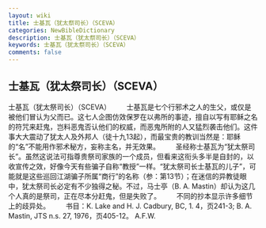 ```yaml
---
layout: wiki
title: 士基瓦（犹太祭司长）（SCEVA）
categories: NewBibleDictionary
description: 士基瓦（犹太祭司长）（SCEVA）
keywords: 士基瓦（犹太祭司长）（SCEVA）
comments: false
---
```


## 士基瓦（犹太祭司长）（SCEVA）



士基瓦（犹太祭司长）（SCEVA）
　　士基瓦是七个行邪术之人的生父，或仅是被他们冒认为父而已。这七人企图仿效保罗在以弗所的事迹，擅自以写有耶稣之名的符咒来赶鬼，岂料恶鬼否认他们的权威，而恶鬼所附的人又猛烈袭击他们。这件事大大震动了犹太人及外邦人（徒十九13起），而最宝贵的教训当然是：耶稣的“名”不能用作邪术秘方，妄称主名，并无效果。
　　圣经称士基瓦为“犹太祭司长”。虽然这说法可指尊贵祭司家族的一个成员，但看来这衔头多半是自封的，以收宣传之效，好像今天有些骗子自称“教授”一样。“犹太祭司长士基瓦的儿子”，可能就是这些巡回江湖骗子所属“商行”的名称（参：第13节）；在迷信的异教徒眼中，犹太祭司长必定有不少独得之秘。不过，马士亭（B. A. Mastin）却认为这几个人真的是祭司，正在尽本分赶鬼，但是失败了。
　　不同的抄本显示许多细节上的歧异处。
　　书目：K. Lake and H. J. Cadbury, BC, 1. 4，页241-3; B. A. Mastin, JTS n.s.
27, 1976，页405-12。
A.F.W.




